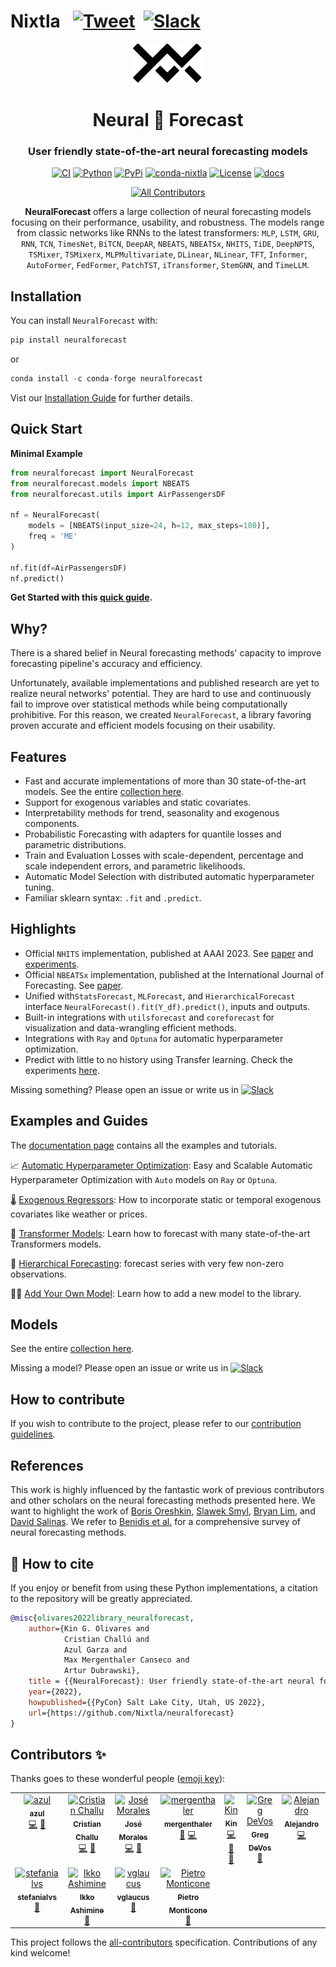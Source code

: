 # Nixtla &nbsp; [![Tweet](https://img.shields.io/twitter/url/http/shields.io.svg?style=social)](https://twitter.com/intent/tweet?text=Statistical%20Forecasting%20Algorithms%20by%20Nixtla%20&url=https://github.com/Nixtla/neuralforecast&via=nixtlainc&hashtags=StatisticalModels,TimeSeries,Forecasting) &nbsp;[![Slack](https://img.shields.io/badge/Slack-4A154B?&logo=slack&logoColor=white)](https://join.slack.com/t/nixtlacommunity/shared_invite/zt-1pmhan9j5-F54XR20edHk0UtYAPcW4KQ)

<div align="center">
<img src="https://raw.githubusercontent.com/Nixtla/neuralforecast/main/nbs/imgs_indx/logo_new.png" />
<h1 align="center">Neural 🧠 Forecast</h1>
<h3 align="center">User friendly state-of-the-art neural forecasting models</h3>

[![CI](https://github.com/Nixtla/neuralforecast/actions/workflows/ci.yaml/badge.svg?branch=main)](https://github.com/Nixtla/neuralforecast/actions/workflows/ci.yaml)
[![Python](https://img.shields.io/pypi/pyversions/neuralforecast)](https://pypi.org/project/neuralforecast/)
[![PyPi](https://img.shields.io/pypi/v/neuralforecast?color=blue)](https://pypi.org/project/neuralforecast/)
[![conda-nixtla](https://img.shields.io/conda/vn/conda-forge/neuralforecast?color=seagreen&label=conda)](https://anaconda.org/conda-forge/neuralforecast)
[![License](https://img.shields.io/badge/License-Apache_2.0-blue.svg)](https://github.com/Nixtla/neuralforecast/blob/main/LICENSE)
[![docs](https://img.shields.io/website-up-down-green-red/http/nixtla.github.io/neuralforecast.svg?label=docs)](https://nixtla.github.io/neuralforecast/)
<!-- ALL-CONTRIBUTORS-BADGE:START - Do not remove or modify this section -->
[![All Contributors](https://img.shields.io/badge/all_contributors-11-orange.svg?style=flat-square)](#contributors-)
<!-- ALL-CONTRIBUTORS-BADGE:END -->

**NeuralForecast** offers a large collection of neural forecasting models focusing on their performance, usability, and robustness. The models range from classic networks like RNNs to the latest transformers: `MLP`, `LSTM`, `GRU`, `RNN`, `TCN`, `TimesNet`, `BiTCN`, `DeepAR`, `NBEATS`, `NBEATSx`, `NHITS`, `TiDE`, `DeepNPTS`, `TSMixer`, `TSMixerx`, `MLPMultivariate`, `DLinear`, `NLinear`, `TFT`, `Informer`, `AutoFormer`, `FedFormer`, `PatchTST`, `iTransformer`, `StemGNN`, and `TimeLLM`.
</div>

## Installation

You can install `NeuralForecast` with:

```python
pip install neuralforecast
```

or

```python
conda install -c conda-forge neuralforecast
```

Vist our [Installation Guide](https://nixtlaverse.nixtla.io/neuralforecast/docs/getting-started/installation.html) for further details.

## Quick Start

**Minimal Example**

```python
from neuralforecast import NeuralForecast
from neuralforecast.models import NBEATS
from neuralforecast.utils import AirPassengersDF

nf = NeuralForecast(
    models = [NBEATS(input_size=24, h=12, max_steps=100)],
    freq = 'ME'
)

nf.fit(df=AirPassengersDF)
nf.predict()
```

**Get Started with this [quick guide](https://nixtlaverse.nixtla.io/neuralforecast/docs/getting-started/quickstart.html).**

## Why?

There is a shared belief in Neural forecasting methods' capacity to improve forecasting pipeline's accuracy and efficiency.

Unfortunately, available implementations and published research are yet to realize neural networks' potential. They are hard to use and continuously fail to improve over statistical methods while being computationally prohibitive. For this reason, we created `NeuralForecast`, a library favoring proven accurate and efficient models focusing on their usability.

## Features

* Fast and accurate implementations of more than 30 state-of-the-art models. See the entire [collection here](https://nixtlaverse.nixtla.io/neuralforecast/docs/capabilities/overview.html).
* Support for exogenous variables and static covariates.
* Interpretability methods for trend, seasonality and exogenous components.
* Probabilistic Forecasting with adapters for quantile losses and parametric distributions.
* Train and Evaluation Losses with scale-dependent, percentage and scale independent errors, and parametric likelihoods.
* Automatic Model Selection with distributed automatic hyperparameter tuning.
* Familiar sklearn syntax: `.fit` and `.predict`.

## Highlights

* Official `NHITS` implementation, published at AAAI 2023. See [paper](https://ojs.aaai.org/index.php/AAAI/article/view/25854) and [experiments](https://github.com/Nixtla/neuralforecast/tree/main/experiments).
* Official `NBEATSx` implementation, published at the International Journal of Forecasting. See [paper](https://www.sciencedirect.com/science/article/pii/S0169207022000413).
* Unified with`StatsForecast`, `MLForecast`, and `HierarchicalForecast` interface `NeuralForecast().fit(Y_df).predict()`, inputs and outputs.
* Built-in integrations with `utilsforecast` and `coreforecast` for visualization and data-wrangling efficient methods.
* Integrations with `Ray` and `Optuna` for automatic hyperparameter optimization.
* Predict with little to no history using Transfer learning. Check the experiments [here](https://github.com/Nixtla/transfer-learning-time-series).

Missing something? Please open an issue or write us in [![Slack](https://img.shields.io/badge/Slack-4A154B?&logo=slack&logoColor=white)](https://join.slack.com/t/nixtlaworkspace/shared_invite/zt-135dssye9-fWTzMpv2WBthq8NK0Yvu6A)

## Examples and Guides

The [documentation page](https://nixtlaverse.nixtla.io/neuralforecast/docs/getting-started/introduction.html) contains all the examples and tutorials.

📈 [Automatic Hyperparameter Optimization](https://nixtlaverse.nixtla.io/neuralforecast/docs/capabilities/hyperparameter_tuning.html): Easy and Scalable Automatic Hyperparameter Optimization with `Auto` models on `Ray` or `Optuna`.

🌡️ [Exogenous Regressors](https://nixtlaverse.nixtla.io/neuralforecast/docs/capabilities/exogenous_variables.html): How to incorporate static or temporal exogenous covariates like weather or prices.

🔌 [Transformer Models](https://nixtlaverse.nixtla.io/neuralforecast/docs/tutorials/longhorizon_transformers.html): Learn how to forecast with many state-of-the-art Transformers models.

👑 [Hierarchical Forecasting](https://nixtlaverse.nixtla.io/neuralforecast/docs/tutorials/hierarchical_forecasting.html): forecast series with very few non-zero observations.

👩‍🔬 [Add Your Own Model](https://nixtlaverse.nixtla.io/neuralforecast/docs/tutorials/adding_models.html): Learn how to add a new model to the library.

## Models

See the entire [collection here](https://nixtlaverse.nixtla.io/neuralforecast/docs/capabilities/overview.html).

Missing a model? Please open an issue or write us in [![Slack](https://img.shields.io/badge/Slack-4A154B?&logo=slack&logoColor=white)](https://join.slack.com/t/nixtlaworkspace/shared_invite/zt-135dssye9-fWTzMpv2WBthq8NK0Yvu6A)

## How to contribute

If you wish to contribute to the project, please refer to our [contribution guidelines](https://github.com/Nixtla/neuralforecast/blob/main/CONTRIBUTING.md).

## References

This work is highly influenced by the fantastic work of previous contributors and other scholars on the neural forecasting methods presented here. We want to highlight the work of [Boris Oreshkin](https://arxiv.org/abs/1905.10437), [Slawek Smyl](https://www.sciencedirect.com/science/article/pii/S0169207019301153), [Bryan Lim](https://www.sciencedirect.com/science/article/pii/S0169207021000637), and [David Salinas](https://arxiv.org/abs/1704.04110). We refer to [Benidis et al.](https://arxiv.org/abs/2004.10240) for a comprehensive survey of neural forecasting methods.

## 🙏 How to cite

If you enjoy or benefit from using these Python implementations, a citation to the repository will be greatly appreciated.

```bibtex
@misc{olivares2022library_neuralforecast,
    author={Kin G. Olivares and
            Cristian Challú and
            Azul Garza and
            Max Mergenthaler Canseco and
            Artur Dubrawski},
    title = {{NeuralForecast}: User friendly state-of-the-art neural forecasting models.},
    year={2022},
    howpublished={{PyCon} Salt Lake City, Utah, US 2022},
    url={https://github.com/Nixtla/neuralforecast}
}
```

## Contributors ✨

Thanks goes to these wonderful people ([emoji key](https://allcontributors.org/docs/en/emoji-key)):
<!-- ALL-CONTRIBUTORS-LIST:START - Do not remove or modify this section -->
<!-- prettier-ignore-start -->
<!-- markdownlint-disable -->
<table>
  <tbody>
    <tr>
      <td align="center" valign="top" width="14.28%"><a href="https://github.com/AzulGarza"><img src="https://avatars.githubusercontent.com/u/10517170?v=4?s=100" width="100px;" alt="azul"/><br /><sub><b>azul</b></sub></a><br /><a href="https://github.com/Nixtla/neuralforecast/commits?author=AzulGarza" title="Code">💻</a> <a href="#maintenance-AzulGarza" title="Maintenance">🚧</a></td>
      <td align="center" valign="top" width="14.28%"><a href="https://github.com/cchallu"><img src="https://avatars.githubusercontent.com/u/31133398?v=4?s=100" width="100px;" alt="Cristian Challu"/><br /><sub><b>Cristian Challu</b></sub></a><br /><a href="https://github.com/Nixtla/neuralforecast/commits?author=cchallu" title="Code">💻</a> <a href="#maintenance-cchallu" title="Maintenance">🚧</a></td>
      <td align="center" valign="top" width="14.28%"><a href="https://github.com/jmoralez"><img src="https://avatars.githubusercontent.com/u/8473587?v=4?s=100" width="100px;" alt="José Morales"/><br /><sub><b>José Morales</b></sub></a><br /><a href="https://github.com/Nixtla/neuralforecast/commits?author=jmoralez" title="Code">💻</a> <a href="#maintenance-jmoralez" title="Maintenance">🚧</a></td>
      <td align="center" valign="top" width="14.28%"><a href="https://github.com/mergenthaler"><img src="https://avatars.githubusercontent.com/u/4086186?v=4?s=100" width="100px;" alt="mergenthaler"/><br /><sub><b>mergenthaler</b></sub></a><br /><a href="https://github.com/Nixtla/neuralforecast/commits?author=mergenthaler" title="Documentation">📖</a> <a href="https://github.com/Nixtla/neuralforecast/commits?author=mergenthaler" title="Code">💻</a></td>
      <td align="center" valign="top" width="14.28%"><a href="https://github.com/kdgutier"><img src="https://avatars.githubusercontent.com/u/19935241?v=4?s=100" width="100px;" alt="Kin"/><br /><sub><b>Kin</b></sub></a><br /><a href="https://github.com/Nixtla/neuralforecast/commits?author=kdgutier" title="Code">💻</a> <a href="https://github.com/Nixtla/neuralforecast/issues?q=author%3Akdgutier" title="Bug reports">🐛</a> <a href="#data-kdgutier" title="Data">🔣</a></td>
      <td align="center" valign="top" width="14.28%"><a href="https://github.com/gdevos010"><img src="https://avatars.githubusercontent.com/u/15316026?v=4?s=100" width="100px;" alt="Greg DeVos"/><br /><sub><b>Greg DeVos</b></sub></a><br /><a href="#ideas-gdevos010" title="Ideas, Planning, & Feedback">🤔</a></td>
      <td align="center" valign="top" width="14.28%"><a href="https://github.com/alejandroxag"><img src="https://avatars.githubusercontent.com/u/64334543?v=4?s=100" width="100px;" alt="Alejandro"/><br /><sub><b>Alejandro</b></sub></a><br /><a href="https://github.com/Nixtla/neuralforecast/commits?author=alejandroxag" title="Code">💻</a></td>
    </tr>
    <tr>
      <td align="center" valign="top" width="14.28%"><a href="http://lavattiata.com"><img src="https://avatars.githubusercontent.com/u/48966177?v=4?s=100" width="100px;" alt="stefanialvs"/><br /><sub><b>stefanialvs</b></sub></a><br /><a href="#design-stefanialvs" title="Design">🎨</a></td>
      <td align="center" valign="top" width="14.28%"><a href="https://bandism.net/"><img src="https://avatars.githubusercontent.com/u/22633385?v=4?s=100" width="100px;" alt="Ikko Ashimine"/><br /><sub><b>Ikko Ashimine</b></sub></a><br /><a href="https://github.com/Nixtla/neuralforecast/issues?q=author%3Aeltociear" title="Bug reports">🐛</a></td>
      <td align="center" valign="top" width="14.28%"><a href="https://github.com/vglaucus"><img src="https://avatars.githubusercontent.com/u/75549033?v=4?s=100" width="100px;" alt="vglaucus"/><br /><sub><b>vglaucus</b></sub></a><br /><a href="https://github.com/Nixtla/neuralforecast/issues?q=author%3Avglaucus" title="Bug reports">🐛</a></td>
      <td align="center" valign="top" width="14.28%"><a href="https://github.com/pitmonticone"><img src="https://avatars.githubusercontent.com/u/38562595?v=4?s=100" width="100px;" alt="Pietro Monticone"/><br /><sub><b>Pietro Monticone</b></sub></a><br /><a href="https://github.com/Nixtla/neuralforecast/issues?q=author%3Apitmonticone" title="Bug reports">🐛</a></td>
    </tr>
  </tbody>
</table>

<!-- markdownlint-restore -->
<!-- prettier-ignore-end -->

<!-- ALL-CONTRIBUTORS-LIST:END -->

This project follows the [all-contributors](https://github.com/all-contributors/all-contributors) specification. Contributions of any kind welcome!
